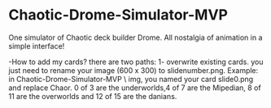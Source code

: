 # Chaotic-Drome-Simulator-MVP
 One simulator of Chaotic deck builder Drome. All nostalgia of animation in a simple interface! 

-How to add my cards?
there are two paths:
1- overwrite existing cards. you just need to rename your image (600 x 300) to slidenumber.png.
Example: in Chaotic-Drome-Simulator-MVP \ img, you named your card slide0.png and replace Chaor.
0 of 3 are the underworlds,4 of 7 are the Mipedian, 8 of 11 are the overworlds  and 12 of 15 are the danians.
